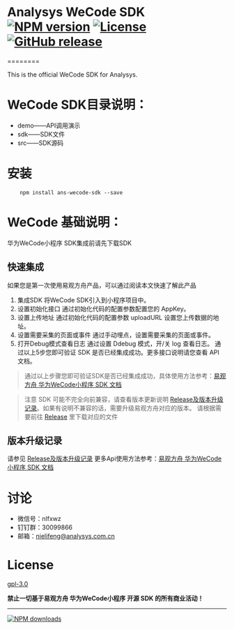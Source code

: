 
# Analysys WeCode SDK [![NPM version][npm-image]][npm-url] [![License](https://img.shields.io/github/license/analysys/ans-wecode-sdk.svg)](https://github.com/analysys/ans-wecode-sdk/blob/master/LICENSE)  [![GitHub release](https://img.shields.io/github/release/analysys/ans-wecode-sdk.svg)](https://github.com/analysys/ans-wecode-sdk/releases) 

========

This is the official WeCode SDK for Analysys.

# WeCode SDK目录说明：
* demo——API调用演示
* sdk——SDK文件
* src——SDK源码

# 安装

```
    npm install ans-wecode-sdk --save
```

# WeCode 基础说明：

华为WeCode小程序 SDK集成前请先下载SDK

## 快速集成
如果您是第一次使用易观方舟产品，可以通过阅读本文快速了解此产品
1. 集成SDK
将WeCode SDK引入到小程序项目中。
2. 设置初始化接口
通过初始化代码的配置参数配置您的 AppKey。
3. 设置上传地址
通过初始化代码的配置参数 uploadURL 设置您上传数据的地址。
4. 设置需要采集的页面或事件
通过手动埋点，设置需要采集的页面或事件。
5. 打开Debug模式查看日志
通过设置 Ddebug 模式，开/关 log 查看日志。
通过以上5步您即可验证 SDK 是否已经集成成功。更多接口说明请您查看 API 文档。

> 通过以上步骤您即可验证SDK是否已经集成成功，具体使用方法参考：[易观方舟 华为WeCode小程序 SDK 文档](https://docs.analysys.cn/integration/sdk/huaweiwecode/wecode)

> 注意 SDK 可能不完全向前兼容，请查看版本更新说明 [Release及版本升级记录](https://github.com/analysys/ans-wecode-sdk/releases)。如果有说明不兼容的话，需要升级易观方舟对应的版本。 请根据需要前往 [Release](https://github.com/analysys/ans-wecode-sdk/releases) 里下载对应的文件

## 版本升级记录
请参见 [Release及版本升级记录](https://github.com/analysys/ans-wecode-sdk/releases)
更多Api使用方法参考：[易观方舟 华为WeCode小程序 SDK 文档](https://docs.analysys.cn/integration/sdk/huaweiwecode/wecode)

# 讨论
* 微信号：nlfxwz
* 钉钉群：30099866
* 邮箱：nielifeng@analysys.com.cn
  

# License

[gpl-3.0](https://www.gnu.org/licenses/gpl-3.0.txt)

**禁止一切基于易观方舟 华为WeCode小程序 开源 SDK 的所有商业活动！**

---

[![NPM downloads][npm-downloads]][npm-url]


[homepage]: https://github.com/analysys/ans-wecode-sdk
[npm-url]: https://www.npmjs.com/package/ans-wecode-sdk
[npm-image]: https://img.shields.io/npm/v/ans-wecode-sdk.svg?style=flat
[npm-downloads]: https://img.shields.io/npm/dm/ans-wecode-sdk.svg?style=flat
